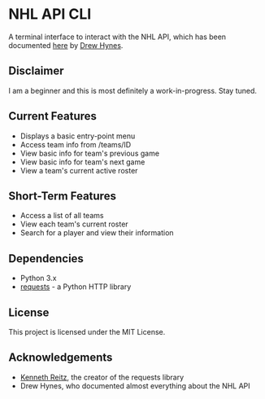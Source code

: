 # NHL API CLI

A terminal interface to interact with the NHL API, which has been documented [here](https://gitlab.com/dword4/nhlapi) by [Drew Hynes](https://gitlab.com/dword4).

## Disclaimer

I am a beginner and this is most definitely a work-in-progress. Stay tuned.

## Current Features

- Displays a basic entry-point menu
- Access team info from /teams/ID 
- View basic info for team's previous game
- View basic info for team's next game
- View a team's current active roster

## Short-Term Features
- Access a list of all teams
- View each team's current roster
- Search for a player and view their information

## Dependencies

- Python 3.x
- [requests](http://docs.python-requests.org/en/master/) - a Python HTTP library

## License

This project is licensed under the MIT License.

## Acknowledgements

- [Kenneth Reitz](http://kennethreitz.org/), the creator of the requests library
- Drew Hynes, who documented almost everything about the NHL API